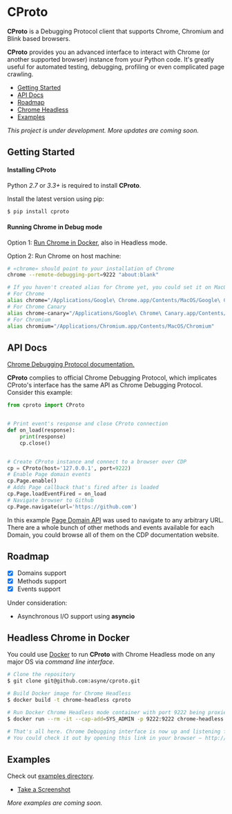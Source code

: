 # CProto

**CProto** is a Debugging Protocol client that supports Chrome, Chromium and Blink based browsers.

**CProto** provides you an advanced interface to interact with Chrome (or another supported browser) instance from your Python code.
It's greatly useful for automated testing, debugging, profiling or even complicated page crawling.

- [Getting Started](#getting-started)
- [API Docs](#api-docs)
- [Roadmap](#roadmap)
- [Chrome Headless](#chrome-headless)
- [Examples](#examples)

*This project is under development. More updates are coming soon.*

## Getting Started

#### Installing CProto

Python *2.7* or *3.3+* is required to install **CProto**.

Install the latest version using pip:

```sh
$ pip install cproto
```

#### Running Chrome in Debug mode

Option 1: [Run Chrome in Docker](#chrome-headless), also in Headless mode.

Option 2: Run Chrome on host machine:

```sh
# «chrome» should point to your installation of Chrome
chrome --remote-debugging-port=9222 "about:blank"

# If you haven't created alias for Chrome yet, you could set it on MacOS like that:
# For Chrome
alias chrome="/Applications/Google\ Chrome.app/Contents/MacOS/Google\ Chrome"
# For Chrome Canary
alias chrome-canary="/Applications/Google\ Chrome\ Canary.app/Contents/MacOS/Google\ Chrome\ Canary"
# For Chromium
alias chromium="/Applications/Chromium.app/Contents/MacOS/Chromium"
```

## API Docs

[Chrome Debugging Protocol documentation.](https://chromedevtools.github.io/devtools-protocol/)

**CProto** complies to official Chrome Debugging Protocol, which implicates CProto's interface has the same API as Chrome Debugging Protocol. Consider this example:

```python
from cproto import CProto


# Print event's response and close CProto connection
def on_load(response):
    print(response)
    cp.close()


# Create CProto instance and connect to a browser over CDP
cp = CProto(host='127.0.0.1', port=9222)
# Enable Page domain events
cp.Page.enable()
# Adds Page callback that's fired after is loaded
cp.Page.loadEventFired = on_load
# Navigate browser to Github
cp.Page.navigate(url='https://github.com')
```

In this example [Page Domain API](https://chromedevtools.github.io/devtools-protocol/tot/Page/) was used to navigate to any arbitrary URL. There are a whole bunch of other methods and events available for each Domain, you could browse all of them on the CDP documentation website.

## Roadmap

- [x] Domains support
- [x] Methods support
- [x] Events support

Under consideration:
- Asynchronous I/O support using **asyncio**

## Headless Chrome in Docker

You could use [Docker](https://www.docker.com/) to run **CProto** with Chrome Headless mode on any major OS via *command line interface*.

```sh
# Clone the repository
$ git clone git@github.com:asyne/cproto.git

# Build Docker image for Chrome Headless
$ docker build -t chrome-headless cproto

# Run Docker Chrome Headless mode container with port 9222 being proxied to the host machine
$ docker run --rm -it --cap-add=SYS_ADMIN -p 9222:9222 chrome-headless

# That's all here. Chrome Debugging interface is now up and listening for connections.
# You could check it out by opening this link in your browser – http://localhost:9222.
```

## Examples

Check out [examples directory](https://github.com/asyne/cproto/tree/master/examples).

- [Take a Screenshot](https://github.com/asyne/cproto/blob/master/examples/screenshot.py)

*More examples are coming soon.*
